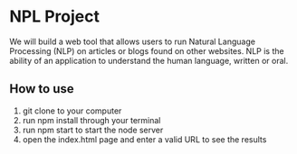 # NPL Project

We will build a web tool that allows users to run Natural Language Processing (NLP) on articles or blogs found on other websites. NLP is the ability of an application to understand the human language, written or oral.

## How to use

<ol>
  <li>git clone to your computer</li>
  <li>run npm install through your terminal</li>
  <li>run npm start to start the node server</li>
  <li>open the index.html page and enter a valid URL  to see the results</li>
</ol>
